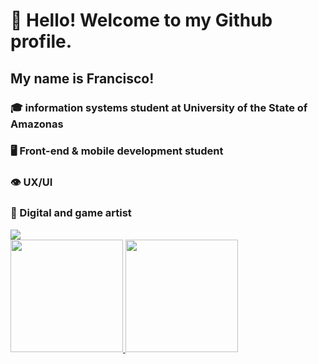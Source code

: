# 👋 Hello! Welcome to my Github profile.
## My name is Francisco!
### 🎓 information systems student at University of the State of Amazonas
### 🖥️ Front-end & mobile development student
### 👁️ UX/UI
### 🎨 Digital and game artist
<div>
<a href="https://www.linkedin.com/in/francisco-araujo-944867150/" target="_blank"><img src="https://img.shields.io/badge/-LinkedIn-%230077B5?style=for-the-badge&logo=linkedin&logoColor=white" target="_blank"></a>   
</div>

<div>
<a href="https://github.com/seu-usuário-aqui">
<img height="180em" src="https://github-readme-stats.vercel.app/api/top-langs/?username=haidao01&layout=compact&langs_count=7&theme=dracula"/>
<img height="180em" src="https://github-readme-stats.vercel.app/api?username=haidao01&show_icons=true&theme=dracula&include_all_commits=true&count_private=true"/>
</div>
  
